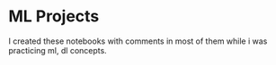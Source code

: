 # ML Projects
I created these notebooks with comments in most of them while i was practicing ml, dl concepts.
